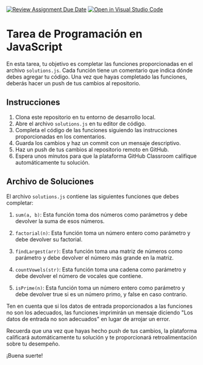 [![Review Assignment Due Date](https://classroom.github.com/assets/deadline-readme-button-24ddc0f5d75046c5622901739e7c5dd533143b0c8e959d652212380cedb1ea36.svg)](https://classroom.github.com/a/_FasxLdS)
[![Open in Visual Studio Code](https://classroom.github.com/assets/open-in-vscode-718a45dd9cf7e7f842a935f5ebbe5719a5e09af4491e668f4dbf3b35d5cca122.svg)](https://classroom.github.com/online_ide?assignment_repo_id=13906090&assignment_repo_type=AssignmentRepo)
# Tarea de Programación en JavaScript

En esta tarea, tu objetivo es completar las funciones proporcionadas en el archivo `solutions.js`. Cada función tiene un comentario que indica dónde debes agregar tu código. Una vez que hayas completado las funciones, deberás hacer un push de tus cambios al repositorio.

## Instrucciones

1. Clona este repositorio en tu entorno de desarrollo local.
2. Abre el archivo `solutions.js` en tu editor de código.
3. Completa el código de las funciones siguiendo las instrucciones proporcionadas en los comentarios.
4. Guarda los cambios y haz un commit con un mensaje descriptivo.
5. Haz un push de tus cambios al repositorio remoto en GitHub.
6. Espera unos minutos para que la plataforma GitHub Classroom califique automáticamente tu solución.

## Archivo de Soluciones

El archivo `solutions.js` contiene las siguientes funciones que debes completar:

1. `sum(a, b)`: Esta función toma dos números como parámetros y debe devolver la suma de esos números.

2. `factorial(n)`: Esta función toma un número entero como parámetro y debe devolver su factorial.

3. `findLargest(arr)`: Esta función toma una matriz de números como parámetro y debe devolver el número más grande en la matriz.

4. `countVowels(str)`: Esta función toma una cadena como parámetro y debe devolver el número de vocales que contiene.

5. `isPrime(n)`: Esta función toma un número entero como parámetro y debe devolver true si es un número primo, y false en caso contrario.

Ten en cuenta que si los datos de entrada proporcionados a las funciones no son los adecuados, las funciones imprimirán un mensaje diciendo "Los datos de entrada no son adecuados" en lugar de arrojar un error.

Recuerda que una vez que hayas hecho push de tus cambios, la plataforma calificará automáticamente tu solución y te proporcionará retroalimentación sobre tu desempeño.

¡Buena suerte!
